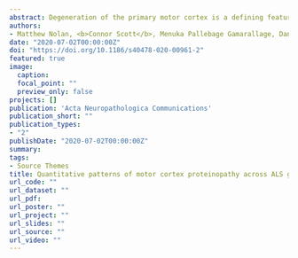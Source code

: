 ```yaml
---
abstract: Degeneration of the primary motor cortex is a defining feature of amyotrophic lateral sclerosis (ALS), which is associated with the accumulation of microscopic protein aggregates in neurons and glia. However, little is known about the quantitative burden and pattern of motor cortex proteinopathies across ALS genotypes. We combined quantitative digital image analysis with multi-level generalized linear modelling in an independent cohort of 82 ALS cases to explore the relationship between genotype, total proteinopathy load and cellular vulnerability to aggregate formation.
authors:
- Matthew Nolan, <b>Connor Scott</b>, Menuka Pallebage Gamarallage, Daniel Lunn, Kilda Carpenter, Elizabeth McDonough, Dan Meyer, Sireesha Kaanumalle, Alberto Santamaria-Pang, Martin Turner, Kevin Talbot, Olaf Ansorge
date: "2020-07-02T00:00:00Z"
doi: "https://doi.org/10.1186/s40478-020-00961-2"
featured: true
image:
  caption:
  focal_point: ""
  preview_only: false 
projects: []
publication: 'Acta Neuropathologica Communications'
publication_short: ""
publication_types:
- "2"
publishDate: "2020-07-02T00:00:00Z"
summary: 
tags:
- Source Themes
title: Quantitative patterns of motor cortex proteinopathy across ALS genotypes
url_code: ""
url_dataset: ""
url_pdf: 
url_poster: ""
url_project: ""
url_slides: ""
url_source: ""
url_video: ""
---
```

